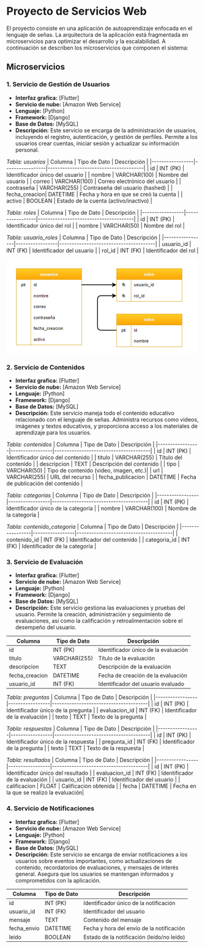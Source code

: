 # Proyecto de Servicios Web
El proyecto consiste en una aplicación de autoaprendizaje enfocada en el lenguaje de señas.
La arquitectura de la aplicación está fragmentada en microservicios para optimizar el desarrollo y la escalabilidad.
A continuación se describen los microservicios que componen el sistema:

## Microservicios

### 1. Servicio de Gestión de Usuarios
- **Interfaz grafica:** [Flutter]
- **Servicio de nube:** [Amazon Web Service]
- **Lenguaje:** [Python]
- **Framework:** [Django]
- **Base de Datos:** [MySQL]
- **Descripción:**
 Este servicio se encarga de la administración de usuarios, incluyendo el registro, autenticación, y gestión de perfiles.
 Permite a los usuarios crear cuentas, iniciar sesión y actualizar su información personal.

*Tabla: usuarios*
| Columna         | Tipo de Dato    | Descripción                           |
|-----------------|-----------------|---------------------------------------|
| id            | INT (PK)      | Identificador único del usuario        |
| nombre        | VARCHAR(100)  | Nombre del usuario                     |
| correo        | VARCHAR(100)  | Correo electrónico del usuario         |
| contraseña    | VARCHAR(255)  | Contraseña del usuario (hashed)        |
| fecha_creacion| DATETIME      | Fecha y hora en que se creó la cuenta |
| activo        | BOOLEAN       | Estado de la cuenta (activo/inactivo) |

*Tabla: roles*
| Columna         | Tipo de Dato    | Descripción                           |
|-----------------|-----------------|---------------------------------------|
| id            | INT (PK)      | Identificador único del rol            |
| nombre        | VARCHAR(50)   | Nombre del rol                         |

*Tabla: usuario_roles*
| Columna         | Tipo de Dato    | Descripción                           |
|-----------------|-----------------|---------------------------------------|
| usuario_id    | INT (FK)      | Identificador del usuario              |
| rol_id        | INT (FK)      | Identificador del rol                  |

![Diagrama de servicio de gestion de usuarios](https://github.com/Dieg0lx/Proyecto-Servicios-Web/blob/main/imgs_readme/tabla_1.png)

### 2. Servicio de Contenidos
- **Interfaz grafica:** [Flutter]
- **Servicio de nube:** [Amazon Web Service]
- **Lenguaje:** [Python]
- **Framework:** [Django]
- **Base de Datos:** [MySQL]
- **Descripción:**
 Este servicio maneja todo el contenido educativo relacionado con el lenguaje de señas. Administra recursos como videos, imágenes y textos educativos, y proporciona acceso a los materiales de aprendizaje para los usuarios.

*Tabla: contenidos*
| Columna         | Tipo de Dato    | Descripción                           |
|-----------------|-----------------|---------------------------------------|
| id            | INT (PK)      | Identificador único del contenido      |
| titulo        | VARCHAR(255)  | Título del contenido                   |
| descripcion   | TEXT          | Descripción del contenido              |
| tipo          | VARCHAR(50)   | Tipo de contenido (video, imagen, etc.)|
| url           | VARCHAR(255)  | URL del recurso                        |
| fecha_publicacion | DATETIME  | Fecha de publicación del contenido     |

*Tabla: categorias*
| Columna         | Tipo de Dato    | Descripción                           |
|-----------------|-----------------|---------------------------------------|
| id            | INT (PK)      | Identificador único de la categoría    |
| nombre        | VARCHAR(100)  | Nombre de la categoría                 |

*Tabla: contenido_categoria*
| Columna         | Tipo de Dato    | Descripción                           |
|-----------------|-----------------|---------------------------------------|
| contenido_id  | INT (FK)      | Identificador del contenido            |
| categoria_id  | INT (FK)      | Identificador de la categoría          |

### 3. Servicio de Evaluación
- **Interfaz grafica:** [Flutter]
- **Servicio de nube:** [Amazon Web Service]
- **Lenguaje:** [Python]
- **Framework:** [Django]
- **Base de Datos:** [MySQL]
- **Descripción:**
 Este servicio gestiona las evaluaciones y pruebas del usuario. Permite la creación, administración y seguimiento de evaluaciones, así como la calificación y retroalimentación sobre el desempeño del usuario.

| Columna         | Tipo de Dato    | Descripción                           |
|-----------------|-----------------|---------------------------------------|
| id            | INT (PK)      | Identificador único de la evaluación   |
| titulo        | VARCHAR(255)  | Título de la evaluación                |
| descripcion   | TEXT          | Descripción de la evaluación           |
| fecha_creacion| DATETIME      | Fecha de creación de la evaluación     |
| usuario_id    | INT (FK)      | Identificador del usuario evaluado     |

*Tabla: preguntas*
| Columna         | Tipo de Dato    | Descripción                           |
|-----------------|-----------------|---------------------------------------|
| id            | INT (PK)      | Identificador único de la pregunta     |
| evaluacion_id | INT (FK)      | Identificador de la evaluación         |
| texto         | TEXT          | Texto de la pregunta                  |

*Tabla: respuestas*
| Columna         | Tipo de Dato    | Descripción                           |
|-----------------|-----------------|---------------------------------------|
| id            | INT (PK)      | Identificador único de la respuesta    |
| pregunta_id   | INT (FK)      | Identificador de la pregunta           |
| texto         | TEXT          | Texto de la respuesta                 |

*Tabla: resultados*
| Columna         | Tipo de Dato    | Descripción                           |
|-----------------|-----------------|---------------------------------------|
| id            | INT (PK)      | Identificador único del resultado      |
| evaluacion_id | INT (FK)      | Identificador de la evaluación         |
| usuario_id    | INT (FK)      | Identificador del usuario              |
| calificacion  | FLOAT         | Calificación obtenida                  |
| fecha         | DATETIME      | Fecha en la que se realizó la evaluación|

### 4. Servicio de Notificaciones
- **Interfaz grafica:** [Flutter]
- **Servicio de nube:** [Amazon Web Service]
- **Lenguaje:** [Python]
- **Framework:** [Django]
- **Base de Datos:** [MySQL]
- **Descripción:**
 Este servicio se encarga de enviar notificaciones a los usuarios sobre eventos importantes, como actualizaciones de contenido, recordatorios de evaluaciones, y mensajes de interés general. Asegura que los usuarios se mantengan informados y comprometidos con la aplicación.

| Columna         | Tipo de Dato    | Descripción                           |
|-----------------|-----------------|---------------------------------------|
| id            | INT (PK)      | Identificador único de la notificación |
| usuario_id    | INT (FK)      | Identificador del usuario              |
| mensaje       | TEXT          | Contenido del mensaje                 |
| fecha_envio   | DATETIME      | Fecha y hora del envío de la notificación |
| leido         | BOOLEAN       | Estado de la notificación (leído/no leído) |
